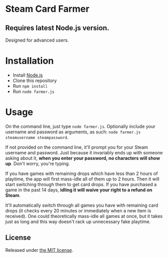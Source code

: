 # Steam Card Farmer

## Requires latest Node.js version.

Designed for advanced users.

# Installation

- Install [Node.js](https://nodejs.org)
- Clone this repository
- Run `npm install`
- Run `node farmer.js`

# Usage

On the command line, just type `node farmer.js`. Optionally include your username and password as arguments, as such: `node farmer.js steamusername steampassword`.

If not provided on the command line, it'll prompt you for your Steam username and password. Just because it invariably ends up with someone asking about it, **when you enter your password, no characters will show up**. Don't worry, you're typing.

If you have games with remaining drops which have less than 2 hours of playtime, the app will first mass-idle all of them up to 2 hours. Then it will start switching through them to get card drops. If you have purchased a game in the past 14 days, **idling it will waive your right to a refund on Steam**.

It'll automatically switch through all games you have with remaining card drops (it checks every 20 minutes or immediately when a new item is received). One could theoretically mass-idle all games at once, but it takes just as long and this way doesn't rack up unnecessary fake playtime.

## License

Released under [the MIT license](http://opensource.org/licenses/MIT).

